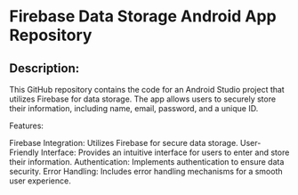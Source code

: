 # Firebase Data Storage Android App Repository

## Description:

This GitHub repository contains the code for an Android Studio project that utilizes Firebase for data storage. The app allows users to securely store their information, including name, email, password, and a unique ID.

Features:

Firebase Integration: Utilizes Firebase for secure data storage.
User-Friendly Interface: Provides an intuitive interface for users to enter and store their information.
Authentication: Implements authentication to ensure data security.
Error Handling: Includes error handling mechanisms for a smooth user experience.
